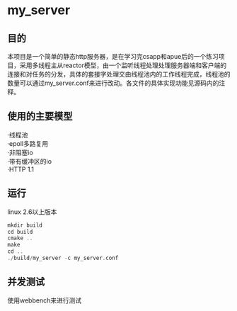 # my_server
## 目的  
本项目是一个简单的静态http服务器，是在学习完csapp和apue后的一个练习项目，采用多线程主从reactor模型，由一个监听线程处理处理服务器端和客户端的连接和对任务的分发，具体的套接字处理交由线程池内的工作线程完成，线程池的数量可以通过my_server.conf来进行改动。各文件的具体实现功能见源码内的注释。
## 使用的主要模型
·线程池  
·epoll多路复用  
·非阻塞io  
·带有缓冲区的io  
·HTTP 1.1  
## 运行
linux 2.6以上版本
```c++
mkdir build 
cd build
cmake .. 
make
cd .. 
./build/my_server -c my_server.conf
```
## 并发测试
使用webbench来进行测试

